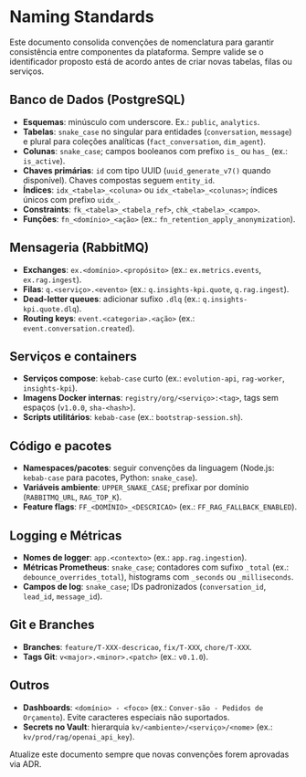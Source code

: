 # Naming Standards

Este documento consolida convenções de nomenclatura para garantir consistência entre componentes da plataforma. Sempre valide se o identificador proposto está de acordo antes de criar novas tabelas, filas ou serviços.

## Banco de Dados (PostgreSQL)
- **Esquemas**: minúsculo com underscore. Ex.: `public`, `analytics`.
- **Tabelas**: `snake_case` no singular para entidades (`conversation`, `message`) e plural para coleções analíticas (`fact_conversation`, `dim_agent`).
- **Colunas**: `snake_case`; campos booleanos com prefixo `is_` ou `has_` (ex.: `is_active`).
- **Chaves primárias**: `id` com tipo UUID (`uuid_generate_v7()` quando disponível). Chaves compostas seguem `entity_id`.
- **Índices**: `idx_<tabela>_<coluna>` ou `idx_<tabela>_<colunas>`; índices únicos com prefixo `uidx_`.
- **Constraints**: `fk_<tabela>_<tabela_ref>`, `chk_<tabela>_<campo>`.
- **Funções**: `fn_<domínio>_<ação>` (ex.: `fn_retention_apply_anonymization`).

## Mensageria (RabbitMQ)
- **Exchanges**: `ex.<domínio>.<propósito>` (ex.: `ex.metrics.events`, `ex.rag.ingest`).
- **Filas**: `q.<serviço>.<evento>` (ex.: `q.insights-kpi.quote`, `q.rag.ingest`).
- **Dead-letter queues**: adicionar sufixo `.dlq` (ex.: `q.insights-kpi.quote.dlq`).
- **Routing keys**: `event.<categoria>.<ação>` (ex.: `event.conversation.created`).

## Serviços e containers
- **Serviços compose**: `kebab-case` curto (ex.: `evolution-api`, `rag-worker`, `insights-kpi`).
- **Imagens Docker internas**: `registry/org/<serviço>:<tag>`, tags sem espaços (`v1.0.0`, `sha-<hash>`).
- **Scripts utilitários**: `kebab-case` (ex.: `bootstrap-session.sh`).

## Código e pacotes
- **Namespaces/pacotes**: seguir convenções da linguagem (Node.js: `kebab-case` para pacotes, Python: `snake_case`).
- **Variáveis ambiente**: `UPPER_SNAKE_CASE`; prefixar por domínio (`RABBITMQ_URL`, `RAG_TOP_K`).
- **Feature flags**: `FF_<DOMÍNIO>_<DESCRICAO>` (ex.: `FF_RAG_FALLBACK_ENABLED`).

## Logging e Métricas
- **Nomes de logger**: `app.<contexto>` (ex.: `app.rag.ingestion`).
- **Métricas Prometheus**: `snake_case`; contadores com sufixo `_total` (ex.: `debounce_overrides_total`), histograms com `_seconds` ou `_milliseconds`.
- **Campos de log**: `snake_case`; IDs padronizados (`conversation_id`, `lead_id`, `message_id`).

## Git e Branches
- **Branches**: `feature/T-XXX-descricao`, `fix/T-XXX`, `chore/T-XXX`.
- **Tags Git**: `v<major>.<minor>.<patch>` (ex.: `v0.1.0`).

## Outros
- **Dashboards**: `<domínio> - <foco>` (ex.: `Conver-são - Pedidos de Orçamento`). Evite caracteres especiais não suportados.
- **Secrets no Vault**: hierarquia `kv/<ambiente>/<serviço>/<nome>` (ex.: `kv/prod/rag/openai_api_key`).

Atualize este documento sempre que novas convenções forem aprovadas via ADR.
